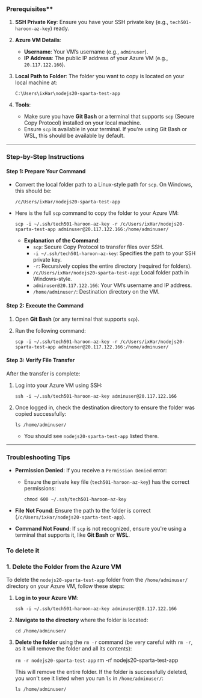 ### Prerequisites**

1. **SSH Private Key**: Ensure you have your SSH private key (e.g., `tech501-haroon-az-key`) ready.
    
2. **Azure VM Details**:
    
    - **Username**: Your VM’s username (e.g., `adminuser`).
    - **IP Address**: The public IP address of your Azure VM (e.g., `20.117.122.166`).
3. **Local Path to Folder**: The folder you want to copy is located on your local machine at:
    
    
    
    `C:\Users\ixHar\nodejs20-sparta-test-app`
    
4. **Tools**:
    
    - Make sure you have **Git Bash** or a terminal that supports `scp` (Secure Copy Protocol) installed on your local machine.
    - Ensure `scp` is available in your terminal. If you're using Git Bash or WSL, this should be available by default.

---

### **Step-by-Step Instructions**

#### **Step 1: Prepare Your Command**

- Convert the local folder path to a Linux-style path for `scp`. On Windows, this should be:
    
    
    
    `/c/Users/ixHar/nodejs20-sparta-test-app`
    
- Here is the full `scp` command to copy the folder to your Azure VM:
    

    
    `scp -i ~/.ssh/tech501-haroon-az-key -r /c/Users/ixHar/nodejs20-sparta-test-app adminuser@20.117.122.166:/home/adminuser/`
    
    - **Explanation of the Command**:
        - `scp`: Secure Copy Protocol to transfer files over SSH.
        - `-i ~/.ssh/tech501-haroon-az-key`: Specifies the path to your SSH private key.
        - `-r`: Recursively copies the entire directory (required for folders).
        - `/c/Users/ixHar/nodejs20-sparta-test-app`: Local folder path in Windows-style.
        - `adminuser@20.117.122.166`: Your VM’s username and IP address.
        - `/home/adminuser/`: Destination directory on the VM.

#### **Step 2: Execute the Command**

1. Open **Git Bash** (or any terminal that supports `scp`).
2. Run the following command:
    
 
    
    `scp -i ~/.ssh/tech501-haroon-az-key -r /c/Users/ixHar/nodejs20-sparta-test-app adminuser@20.117.122.166:/home/adminuser/`
    

#### **Step 3: Verify File Transfer**

After the transfer is complete:

1. Log into your Azure VM using SSH:
    

    
    `ssh -i ~/.ssh/tech501-haroon-az-key adminuser@20.117.122.166`
    
2. Once logged in, check the destination directory to ensure the folder was copied successfully:
    
 
    
    `ls /home/adminuser/`
    
    - You should see `nodejs20-sparta-test-app` listed there.

---

### **Troubleshooting Tips**

- **Permission Denied**: If you receive a `Permission Denied` error:
    - Ensure the private key file (`tech501-haroon-az-key`) has the correct permissions:
        

        
        `chmod 600 ~/.ssh/tech501-haroon-az-key`
        
- **File Not Found**: Ensure the path to the folder is correct (`/c/Users/ixHar/nodejs20-sparta-test-app`).
- **Command Not Found**: If `scp` is not recognized, ensure you're using a terminal that supports it, like **Git Bash** or **WSL**.


### **To delete it**


### **1. Delete the Folder from the Azure VM**

To delete the `nodejs20-sparta-test-app` folder from the `/home/adminuser/` directory on your Azure VM, follow these steps:

1. **Log in to your Azure VM**:
    

    
    `ssh -i ~/.ssh/tech501-haroon-az-key adminuser@20.117.122.166`
    
2. **Navigate to the directory** where the folder is located:
    

    
    `cd /home/adminuser/`
    
3. **Delete the folder** using the `rm -r` command (be very careful with `rm -r`, as it will remove the folder and all its contents):
    
    
    
    `rm -r nodejs20-sparta-test-app`
rm -rf nodejs20-sparta-test-app

    
    This will remove the entire folder. If the folder is successfully deleted, you won't see it listed when you run `ls` in `/home/adminuser/`:
    

    
    `ls /home/adminuser/`